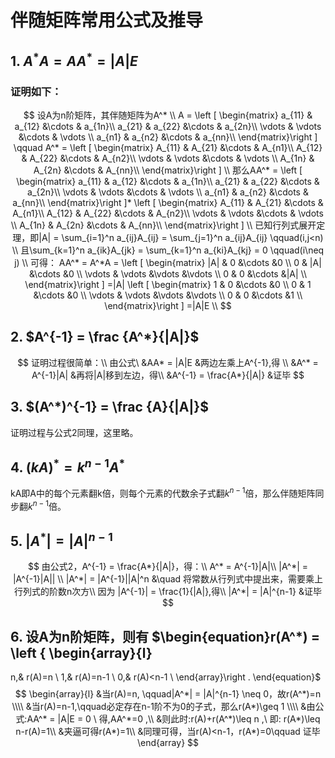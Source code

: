 # 伴随矩阵常用公式及推导

## 1. $A^*A = AA^* = |A|E$

### 证明如下：

$$
设A为n阶矩阵，其伴随矩阵为A^* \\
A = 
\left [ \begin{matrix}
a_{11} & a_{12} &\cdots & a_{1n}\\
a_{21} & a_{22} &\cdots & a_{2n}\\
\vdots & \vdots &\cdots & \vdots \\
a_{n1} & a_{n2} &\cdots & a_{nn}\\
\end{matrix}\right ]
\qquad A^* = 
\left [ \begin{matrix}
A_{11} & A_{21} &\cdots & A_{n1}\\
A_{12} & A_{22} &\cdots & A_{n2}\\
\vdots & \vdots &\cdots & \vdots \\
A_{1n} & A_{2n} &\cdots & A_{nn}\\
\end{matrix}\right ] \\
那么AA^* = 
\left [ \begin{matrix}
a_{11} & a_{12} &\cdots & a_{1n}\\
a_{21} & a_{22} &\cdots & a_{2n}\\
\vdots & \vdots &\cdots & \vdots \\
a_{n1} & a_{n2} &\cdots & a_{nn}\\
\end{matrix}\right ]*
\left [ \begin{matrix}
A_{11} & A_{21} &\cdots & A_{n1}\\
A_{12} & A_{22} &\cdots & A_{n2}\\
\vdots & \vdots &\cdots & \vdots \\
A_{1n} & A_{2n} &\cdots & A_{nn}\\
\end{matrix}\right ] \\
已知行列式展开定理，即|A| = \sum_{i=1}^n a_{ij}A_{ij} = \sum_{j=1}^n a_{ij}A_{ij} \qquad(i,j<n) \\
且\sum_{k=1}^n a_{ik}A_{jk} = \sum_{k=1}^n a_{ki}A_{kj} = 0 \qquad(i\neq j) \\
可得： AA^* = A^*A = 
\left [ \begin{matrix}
|A| & 0 &\cdots &0 \\
 0  & |A|	&\cdots	&0 \\
 \vdots & \vdots &\vdots &\vdots \\
 0 & 0 &\cdots &|A| \\
\end{matrix}\right ] 
=|A| 
\left [ \begin{matrix}
1 & 0 &\cdots &0 \\
 0  & 1	&\cdots	&0 \\
 \vdots & \vdots &\vdots &\vdots \\
 0 & 0 &\cdots &1 \\
\end{matrix}\right ]
=|A|E \\
$$

## 2. $A^{-1} = \frac {A^*}{|A|}$

$$
证明过程很简单：\\
由公式\ &AA* = |A|E      &两边左乘上A^{-1},得 \\
       &A^* = A^{-1}|A| &再将|A|移到左边，得\\
		&A^{-1} = \frac{A*}{|A|} &证毕
$$

## 3. $(A^*)^{-1} = \frac {A}{|A|}$

证明过程与公式2同理，这里略。

## 4. $(kA)^* = k^{n-1} A^*$

kA即A中的每个元素翻k倍，则每个元素的代数余子式翻$k^{n-1}$倍，那么伴随矩阵同步翻$k^{n-1}$倍。



## 5. $|A^{*}| = |A|^{n-1}$

$$
由公式2，A^{-1} = \frac{A*}{|A|}，得：\\
 A^* = A^{-1}|A|\\
|A^*| = |A^{-1}|A|| \\
|A^*| = |A^{-1}||A|^n &\quad 将常数从行列式中提出来，需要乘上行列式的阶数n次方\\
因为 |A^{-1}| = \frac{1}{|A|},得\\
|A^*| = |A|^{n-1} &证毕
$$

## 6. 设A为n阶矩阵，则有 $\begin{equation}r(A^*) = \left \{ \begin{array}{l}
n,& r(A)=n   \\
1,& r(A)=n-1 \\
0,& r(A)<n-1 \\
\end{array}\right .
\end{equation}$
$$
\begin{array}{l}
&当r(A)=n, \qquad|A^*| = |A|^{n-1} \neq 0，故r(A^*)=n \\\\
&当r(A)=n-1,\qquad必定存在n-1阶不为0的子式，那么r(A*)\geq 1 \\\\
&由公式:AA^* = |A|E = 0 \ 得,AA^*=0 ,\\
&则此时:r(A)+r(A^*)\leq n ,\ 即: r(A*)\leq n-r(A)=1\\
&夹逼可得r(A*)=1\\
&同理可得，当r(A)<n-1，r(A*)=0\qquad 证毕
\end{array}
$$



